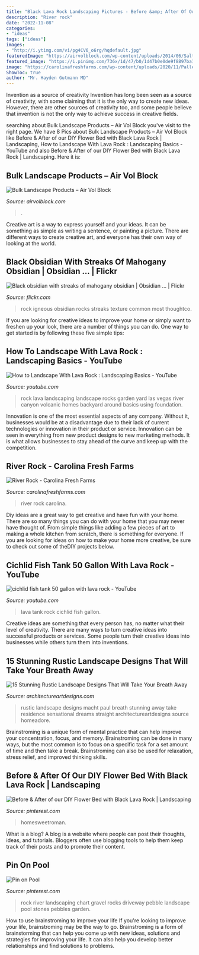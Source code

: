 ```yaml
---
title: "Black Lava Rock Landscaping Pictures - Before &amp; After Of Our Diy Flower Bed With Black Lava Rock"
description: "River rock"
date: "2022-11-08"
categories:
- "ideas"
tags: ["ideas"]
images:
- "http://i.ytimg.com/vi/pg4CV6_o6rg/hqdefault.jpg"
featuredImage: "https://airvolblock.com/wp-content/uploads/2014/06/Salt_and_Pepper_800x800.jpg"
featured_image: "https://i.pinimg.com/736x/1d/47/b0/1d47b0e0de9f8897ba12bbfa7311cf63.jpg"
image: "https://carolinafreshfarms.com/wp-content/uploads/2020/11/Palletized-River-Rock-3-5.jpg"
ShowToc: true
author: "Mr. Hayden Gutmann MD"
---
```



Invention as a source of creativity
Invention has long been seen as a source of creativity, with some claiming that it is the only way to create new ideas. However, there are other sources of creativity too, and some people believe that invention is not the only way to achieve success in creative fields.

	

		
searching about Bulk Landscape Products – Air Vol Block you've visit to the right page. We have 8 Pics about Bulk Landscape Products – Air Vol Block like Before &amp; After of our DIY Flower Bed with Black Lava Rock | Landscaping, How to Landscape With Lava Rock : Landscaping Basics - YouTube and also Before &amp; After of our DIY Flower Bed with Black Lava Rock | Landscaping. Here it is:
		
    
## Bulk Landscape Products – Air Vol Block

<img loading=lazy src="https://airvolblock.com/wp-content/uploads/2014/06/Salt_and_Pepper_800x800.jpg" onerror="this.onerror=null;this.src='https://tse3.mm.bing.net/th?id=OIP.Etr7XQLvjW_JPJPR66eyiwHaHa&amp;pid=15.1';" alt="Bulk Landscape Products – Air Vol Block">

_Source: airvolblock.com_

>. 

	

Creative art is a way to express yourself and your ideas. It can be something as simple as writing a sentence, or painting a picture. There are different ways to create creative art, and everyone has their own way of looking at the world.

    
## Black Obsidian With Streaks Of Mahogany Obsidian | Obsidian … | Flickr

<img loading=lazy src="https://c2.staticflickr.com/8/7633/16768859775_36a0e95112_b.jpg" onerror="this.onerror=null;this.src='https://tse2.mm.bing.net/th?id=OIP.3C6FABLvznREJCnw5iFSfwHaGS&amp;pid=15.1';" alt="Black obsidian with streaks of mahogany obsidian | Obsidian … | Flickr">

_Source: flickr.com_

>rock igneous obsidian rocks streaks texture common most thoughtco. 

	

If you are looking for creative ideas to improve your home or simply want to freshen up your look, there are a number of things you can do. One way to get started is by following these five simple tips: 

    
## How To Landscape With Lava Rock : Landscaping Basics - YouTube

<img loading=lazy src="http://i.ytimg.com/vi/pg4CV6_o6rg/hqdefault.jpg" onerror="this.onerror=null;this.src='https://tse2.mm.bing.net/th?id=OIP.WN4RiDOFOj43xozSanTnYgHaFj&amp;pid=15.1';" alt="How to Landscape With Lava Rock : Landscaping Basics - YouTube">

_Source: youtube.com_

>rock lava landscaping landscape rocks garden yard las vegas river canyon volcanic homes backyard around basics using foundation. 

	

Innovation is one of the most essential aspects of any company. Without it, businesses would be at a disadvantage due to their lack of current technologies or innovation in their product or service. Innovation can be seen in everything from new product designs to new marketing methods. It is what allows businesses to stay ahead of the curve and keep up with the competition.

    
## River Rock - Carolina Fresh Farms

<img loading=lazy src="https://carolinafreshfarms.com/wp-content/uploads/2020/11/Palletized-River-Rock-3-5.jpg" onerror="this.onerror=null;this.src='https://tse1.mm.bing.net/th?id=OIP.nTqa4sFK99bHsu7ghbpaaQHaHa&amp;pid=15.1';" alt="River Rock - Carolina Fresh Farms">

_Source: carolinafreshfarms.com_

>river rock carolina. 

	

Diy ideas are a great way to get creative and have fun with your home. There are so many things you can do with your home that you may never have thought of. From simple things like adding a few pieces of art to making a whole kitchen from scratch, there is something for everyone. If you are looking for ideas on how to make your home more creative, be sure to check out some of theDIY projects below.

    
## Cichlid Fish Tank 50 Gallon With Lava Rock - YouTube

<img loading=lazy src="https://i.ytimg.com/vi/ZKXDUtsi1Vs/maxresdefault.jpg" onerror="this.onerror=null;this.src='https://tse3.mm.bing.net/th?id=OIP.PwnQYxCM270fpiBfMiODOQHaEK&amp;pid=15.1';" alt="cichlid fish tank 50 gallon with lava rock - YouTube">

_Source: youtube.com_

>lava tank rock cichlid fish gallon. 

	

Creative ideas are something that every person has, no matter what their level of creativity. There are many ways to turn creative ideas into successful products or services. Some people turn their creative ideas into businesses while others turn them into inventions.

    
## 15 Stunning Rustic Landscape Designs That Will Take Your Breath Away

<img loading=lazy src="https://www.architectureartdesigns.com/wp-content/uploads/2016/10/15-Stunning-Rustic-Landscape-Designs-That-Will-Take-Your-Breath-Away-9-630x946.jpg" onerror="this.onerror=null;this.src='https://tse4.mm.bing.net/th?id=OIP.QdqsCQ0WPR1pvVtu9LNAuwHaLH&amp;pid=15.1';" alt="15 Stunning Rustic Landscape Designs That Will Take Your Breath Away">

_Source: architectureartdesigns.com_

>rustic landscape designs macht paul breath stunning away take residence sensational dreams straight architectureartdesigns source homeadore. 

	

Brainstroming is a unique form of mental practice that can help improve your concentration, focus, and memory. Brainstroming can be done in many ways, but the most common is to focus on a specific task for a set amount of time and then take a break. Brainstroming can also be used for relaxation, stress relief, and improved thinking skills.

    
## Before &amp; After Of Our DIY Flower Bed With Black Lava Rock | Landscaping

<img loading=lazy src="https://i.pinimg.com/736x/1d/47/b0/1d47b0e0de9f8897ba12bbfa7311cf63.jpg" onerror="this.onerror=null;this.src='https://tse2.mm.bing.net/th?id=OIP.Kl170BUmdnfcReQK7UDBEgHaPH&amp;pid=15.1';" alt="Before &amp; After of our DIY Flower Bed with Black Lava Rock | Landscaping">

_Source: pinterest.com_

>homesweetroman. 

	

What is a blog?
A blog is a website where people can post their thoughts, ideas, and tutorials. Bloggers often use blogging tools to help them keep track of their posts and to promote their content.

    
## Pin On Pool

<img loading=lazy src="https://i.pinimg.com/736x/12/44/8e/12448eef1f05180246af1f2e25ec2f92.jpg" onerror="this.onerror=null;this.src='https://tse4.mm.bing.net/th?id=OIP.YcxIWDPtozE52b1fP4ADNwAAAA&amp;pid=15.1';" alt="Pin on Pool">

_Source: pinterest.com_

>rock river landscaping chart gravel rocks driveway pebble landscape pool stones pebbles garden. 

	

How to use brainstroming to improve your life
If you're looking to improve your life, brainstroming may be the way to go. Brainstroming is a form of brainstorming that can help you come up with new ideas, solutions and strategies for improving your life. It can also help you develop better relationships and find solutions to problems.

